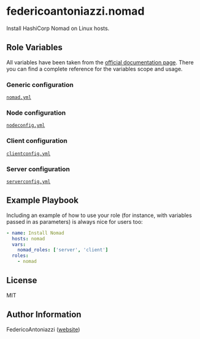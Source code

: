 # federicoantoniazzi.nomad

Install HashiCorp Nomad on Linux hosts.

## Role Variables
All variables have been taken from the [official documentation page](https://developer.hashicorp.com/nomad/docs/configuration). There you can find a complete reference for the variables scope and usage.

### Generic configuration
[`nomad.yml`](./defaults/main/nomad.yml)
### Node configuration
[`nodeconfig.yml`](./defaults/main/nodeconfig.yml)
### Client configuration
[`clientconfig.yml`](./defaults/main/clientconfig.yml)
### Server configuration
[`serverconfig.yml`](./defaults/main/serverconfig.yml)

## Example Playbook

Including an example of how to use your role (for instance, with variables passed in as parameters) is always nice for users too:

```yaml
- name: Install Nomad
  hosts: nomad
  vars:
    nomad_roles: ['server', 'client']
  roles:
    - nomad
```

## License

MIT

## Author Information

FedericoAntoniazzi ([website](https://federicoantoniazzi.dev))
